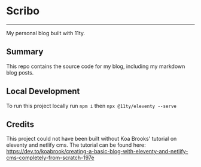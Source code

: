 # Scribo
---
My personal blog built with 11ty.

Summary
---
This repo contains the source code for my blog, including my markdown blog posts.

Local Development
---
To run this project locally  run `npm i` then `npx @11ty/eleventy --serve`

Credits
---
This project could not have been built without Koa Brooks' tutorial on eleventy and netlify cms. The tutorial can be found here:
 https://dev.to/koabrook/creating-a-basic-blog-with-eleventy-and-netlify-cms-completely-from-scratch-197e
